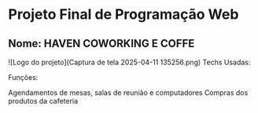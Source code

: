 <h1>Projeto Final de Programação Web</h1>

<h2>Nome: HAVEN COWORKING E COFFE</h2>
![Logo do projeto](Captura de tela 2025-04-11 135256.png)
Techs Usadas:

Funções:

Agendamentos de mesas, salas de reunião e computadores
Compras dos produtos da cafeteria
